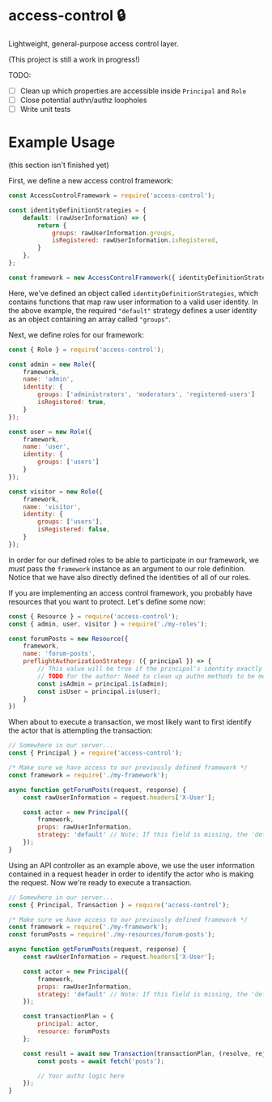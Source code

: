 # access-control 🔒
Lightweight, general-purpose access control layer.

(This project is still a work in progress!)

TODO:
- [ ] Clean up which properties are accessible inside `Principal` and `Role`
- [ ] Close potential authn/authz loopholes
- [ ] Write unit tests

# Example Usage 

(this section isn't finished yet)

First, we define a new access control framework:

```javascript
const AccessControlFramework = require('access-control');

const identityDefinitionStrategies = {
    default: (rawUserInformation) => {
        return {
            groups: rawUserInformation.groups,
            isRegistered: rawUserInformation.isRegistered,
        }
    },
};

const framework = new AccessControlFramework({ identityDefinitionStrategies });
```

Here, we've defined an object called `identityDefinitionStrategies`, which contains functions that map raw user information to a valid user identity. In the above example, the required `"default"` strategy defines a user identity as an object containing an array called `"groups"`.

Next, we define roles for our framework:

```javascript
const { Role } = require('access-control');

const admin = new Role({
    framework,
    name: 'admin',
    identity: {
        groups: ['administrators', 'moderators', 'registered-users']
        isRegistered: true,
    }
});

const user = new Role({
    framework,
    name: 'user',
    identity: {
        groups: ['users']
    }
});

const visitor = new Role({
    framework,
    name: 'visitor',
    identity: {
        groups: ['users'],
        isRegistered: false,
    }
});
```

In order for our defined roles to be able to participate in our framework, we _must_ pass the `framework` instance as an argument to our role definition. Notice that we have also directly defined the identities of all of our roles.

If you are implementing an access control framework, you probably have resources that you want to protect. Let's define some now:

```javascript
const { Resource } = require('access-control');
const { admin, user, visitor } = require('./my-roles');

const forumPosts = new Resource({
    framework,
    name: 'forum-posts',
    preflightAuthorizationStrategy: ({ principal }) => {
        // This value will be true if the principal's identity exactly matches an admin's identity
        // TODO for the author: Need to clean up authn methods to be more robust/less "leaky abstraction"
        const isAdmin = principal.is(admin);
        const isUser = principal.is(user);
    }
})

```

When about to execute a transaction, we most likely want to first identify the actor that is attempting the transaction:

```javascript
// Somewhere in our server...
const { Principal } = require('access-control');

/* Make sure we have access to our previously defined framework */
const framework = require('./my-framework');

async function getForumPosts(request, response) {
    const rawUserInformation = request.headers['X-User'];

    const actor = new Principal({
        framework,
        props: rawUserInformation,
        strategy: 'default' // Note: If this field is missing, the 'default' strategy will be used anyway
    });
}
```

Using an API controller as an example above, we use the user information contained in a request header in order to identify the actor who is making the request. Now we're ready to execute a transaction.

```javascript
// Somewhere in our server...
const { Principal, Transaction } = require('access-control');

/* Make sure we have access to our previously defined framework */
const framework = require('./my-framework');
const forumPosts = require('./my-resources/forum-posts');

async function getForumPosts(request, response) {
    const rawUserInformation = request.headers['X-User'];

    const actor = new Principal({
        framework,
        props: rawUserInformation,
        strategy: 'default' // Note: If this field is missing, the 'default' strategy will be used anyway
    });

    const transactionPlan = {
        principal: actor,
        resource: forumPosts
    };

    const result = await new Transaction(transactionPlan, (resolve, reject, scope) => {
        const posts = await fetch('posts');

        // Your authz logic here
    });
}
```
